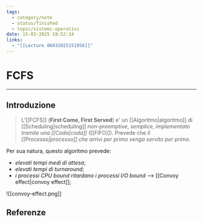 ```yaml
---
tags:
  - category/note
  - status/finished
  - topic/sistemi-operativi
date: 15-03-2025 19:52:14
links:
  - "[[Lecture 06032025151956]]"
---
```

# FCFS
---
## Introduzione
> L'[[FCFS]] (**First Come, First Served**) e' un [[Algoritmo|algoritmo]] di [[Scheduling|scheduling]] _non-preemptive_, _semplice_, _implementato tramite una [[Coda|coda]]_ ([[FIFO]]). Prevede che _il [[Processo|processo]] che arrivi per primo venga servito per primo_.

Per sua natura, questo algoritmo prevede:
- _elevati tempi medi di attesa_;
- _elevati tempi di turnaround_;
- _i processi CPU bound ritardano i processi I/O bound_ --> [[Convoy effect|convoy effect]];

![[convoy-effect.png]]

## Referenze